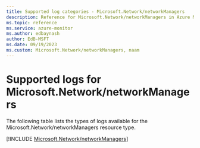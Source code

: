 ```yaml
---
title: Supported log categories - Microsoft.Network/networkManagers
description: Reference for Microsoft.Network/networkManagers in Azure Monitor Logs.
ms.topic: reference
ms.service: azure-monitor
ms.author: edbaynash
author: EdB-MSFT
ms.date: 09/19/2023
ms.custom: Microsoft.Network/networkManagers, naam
---
```





# Supported logs for Microsoft.Network/networkManagers  
The following table lists the types of logs available for the Microsoft.Network/networkManagers resource type.
  
  
[!INCLUDE [Microsoft.Network/networkManagers](./includes/Microsoft-Network-networkManagers-logs-include.md)]
  
